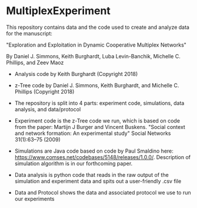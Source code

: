 # MultiplexExperiment
This repository contains data and the code used to create and analyze data for the manuscript: 

"Exploration and Exploitation in Dynamic Cooperative Multiplex Networks"

By Daniel J. Simmons, Keith Burghardt, Luba Levin-Banchik, Michelle C. Phillips, and Zeev Maoz

- Analysis code by Keith Burghardt (Copyright 2018)

- z-Tree code by Daniel J. Simmons, Keith Burghardt, and Michelle C. Phillips (Copyright 2018)

- The repository is split into 4 parts: experiment code, simulations, data analysis, and data/protocol
 - Experiment code is the z-Tree code we run, which is based on code from the paper: Martijn J Burger and Vincent Buskens. "Social context and network formation: An experimental study" Social Networks 31(1):63–75 (2009)
 - Simulations are Java code based on code by Paul Smaldino here: https://www.comses.net/codebases/5148/releases/1.0.0/. Description of simulation algorithm is in our forthcoming paper.
 - Data analysis is python code that reads in the raw output of the simulation and experiment data and spits out a user-friendly .csv file
 - Data and Protocol shows the data and associated protocol we use to run our experiments
 
